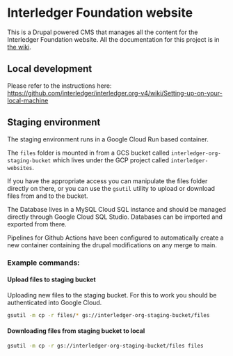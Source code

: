 # Interledger Foundation website

This is a Drupal powered CMS that manages all the content for the Interledger Foundation website. All the documentation for this project is in [the wiki](https://github.com/interledger/interledger.org-v4/wiki).

## Local development

Please refer to the instructions here: https://github.com/interledger/interledger.org-v4/wiki/Setting-up-on-your-local-machine

## Staging environment

The staging environment runs in a Google Cloud Run based container.

The `files` folder is mounted in from a GCS bucket called `interledger-org-staging-bucket` which lives under the GCP project called `interledger-websites`.

If you have the appropriate access you can manipulate the files folder directly on there, or you can use the `gsutil` utility to upload or download files
from and to the bucket.

The Database lives in a MySQL Cloud SQL instance and should be managed directly through Google Cloud SQL Studio. Databases can be imported and exported from there.

Pipelines for Github Actions have been configured to automatically create a new container containing the drupal modifications on any merge to main.

### Example commands:

#### Upload files to staging bucket
Uploading new files to the staging bucket. For this to work you should be authenticated into Google Cloud.
```sh
gsutil -m cp -r files/* gs://interledger-org-staging-bucket/files
```

#### Downloading files from staging bucket to local
```sh
gsutil -m cp -r gs://interledger-org-staging-bucket/files files
```

